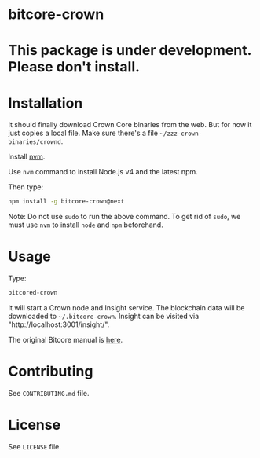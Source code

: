 bitcore-crown
=============

# This package is under development. Please don't install.

Installation
============

It should finally download Crown Core binaries from the web. But for now it just copies a local file. Make sure there's a file `~/zzz-crown-binaries/crownd`.

Install [nvm](https://github.com/creationix/nvm).

Use `nvm` command to install Node.js v4 and the latest npm.

Then type:

```bash
npm install -g bitcore-crown@next
```

Note: Do not use `sudo` to run the above command. To get rid of `sudo`, we must use `nvm` to install `node` and `npm` beforehand.

Usage
=====

Type:

```bash
bitcored-crown
```

It will start a Crown node and Insight service. The blockchain data will be downloaded to `~/.bitcore-crown`. Insight can be visited via "http://localhost:3001/insight/".

The original Bitcore manual is [here](https://bitcore.io/).

Contributing
============

See `CONTRIBUTING.md` file.

License
=======

See `LICENSE` file.
